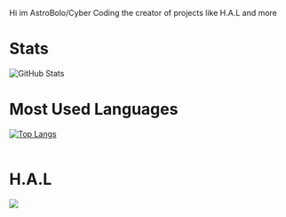 Hi im AstroBolo/Cyber Coding the creator of projects like H.A.L and more

#
# Stats

![GitHub Stats](https://github-readme-stats.vercel.app/api?username=AstroBolo&show_icons=true&theme=synthwave)


# Most Used Languages

[![Top Langs](https://github-readme-stats.vercel.app/api/top-langs/?username=AstroBolo&layout=compact&theme=synthwave)](https://github.com/anuraghazra/github-readme-stats)
<br>
<br>
# H.A.L
<a href="https://github.com/AstroBolo/H.A.L">
  <img align="center" src="https://github-readme-stats.vercel.app/api/pin/?username=H-A-L-Project&repo=H.A.L&theme=synthwave" />
</a>
